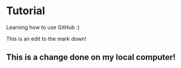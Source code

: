 # Tutorial

Learning how to use GitHub :)

This is an edit to the mark down!

## This is a change done on my local computer!
